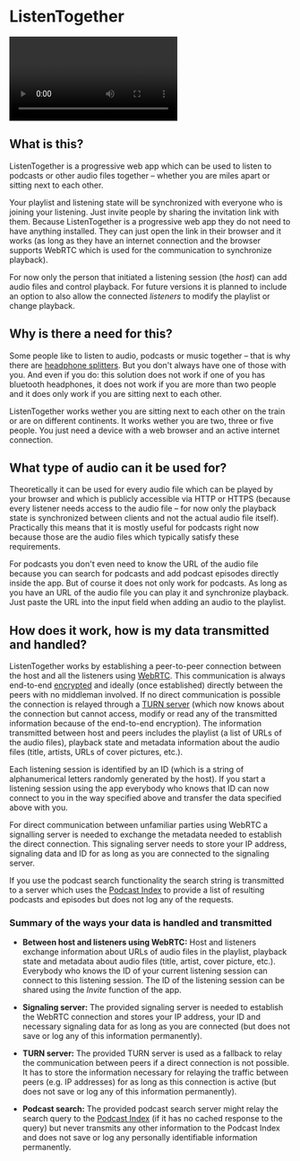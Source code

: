 # ListenTogether

![Example video showcasing how the app works](doc/example.webm)

## What is this?

ListenTogether is a progressive web app which can be used to listen to podcasts or other audio files together – whether you are miles apart or sitting next to each other.

Your playlist and listening state will be synchronized with everyone who is joining your listening. Just invite people by sharing the invitation link with them. Because ListenTogether is a progressive web app they do not need to have anything installed. They can just open the link in their browser and it works (as long as they have an internet connection and the browser supports WebRTC which is used for the communication to synchronize playback).

For now only the person that initiated a listening session (the _host_) can add audio files and control playback. For future versions it is planned to include an option to also allow the connected _listeners_ to modify the playlist or change playback.

## Why is there a need for this?

Some people like to listen to audio, podcasts or music together – that is why there are [headphone splitters](https://en.wikipedia.org/wiki/Dual_headphone_adapter). But you don't always have one of those with you. And even if you do: this solution does not work if one of you has bluetooth headphones, it does not work if you are more than two people and it does only work if you are sitting next to each other.

ListenTogether works wether you are sitting next to each other on the train or are on different continents. It works wether you are two, three or five people. You just need a device with a web browser and an active internet connection.

## What type of audio can it be used for?

Theoretically it can be used for every audio file which can be played by your browser and which is publicly accessible via HTTP or HTTPS (because every listener needs access to the audio file – for now only the playback state is synchronized between clients and not the actual audio file itself). Practically this means that it is mostly useful for podcasts right now because those are the audio files which typically satisfy these requirements.

For podcasts you don't even need to know the URL of the audio file because you can search for podcasts and add podcast episodes directly inside the app. But of course it does not only work for podcasts. As long as you have an URL of the audio file you can play it and synchronize playback. Just paste the URL into the input field when adding an audio to the playlist.

## How does it work, how is my data transmitted and handled?

ListenTogether works by establishing a peer-to-peer connection between the host and all the listeners using [WebRTC](https://en.wikipedia.org/wiki/WebRTC). This communication is always end-to-end [encrypted](https://www.w3.org/TR/webrtc/#privacy-and-security-considerations) and ideally (once established) directly between the peers with no middleman involved. If no direct communication is possible the connection is relayed through a [TURN server](https://en.wikipedia.org/wiki/Traversal_Using_Relays_around_NAT) (which now knows about the connection but cannot access, modify or read any of the transmitted information because of the end-to-end encryption). The information transmitted between host and peers includes the playlist (a list of URLs of the audio files), playback state and metadata information about the audio files (title, artists, URLs of cover pictures, etc.).

Each listening session is identified by an ID (which is a string of alphanumerical letters randomly generated by the host). If you start a listening session using the app everybody who knows that ID can now connect to you in the way specified above and transfer the data specified above with you.

For direct communication between unfamiliar parties using WebRTC a signalling server is needed to exchange the metadata needed to establish the direct connection. This signaling server needs to store your IP address, signaling data and ID for as long as you are connected to the signaling server.

If you use the podcast search functionality the search string is transmitted to a server which uses the [Podcast Index](https://podcastindex.org) to provide a list of resulting podcasts and episodes but does not log any of the requests.

### Summary of the ways your data is handled and transmitted

- **Between host and listeners using WebRTC:** Host and listeners exchange information about URLs of audio files in the playlist, playback state and metadata about audio files (title, artist, cover picture, etc.). Everybody who knows the ID of your current listening session can connect to this listening session. The ID of the listening session can be shared using the _Invite_ function of the app.

- **Signaling server:** The provided signaling server is needed to establish the WebRTC connection and stores your IP address, your ID and necessary signaling data for as long as you are connected (but does not save or log any of this information permanently).

- **TURN server:** The provided TURN server is used as a fallback to relay the communication between peers if a direct connection is not possible. It has to store the information necessary for relaying the traffic between peers (e.g. IP addresses) for as long as this connection is active (but does not save or log any of this information permanently).

- **Podcast search:** The provided podcast search server might relay the search query to the [Podcast Index](https://podcastindex.org) (if it has no cached response to the query) but never transmits any other information to the Podcast Index and does not save or log any personally identifiable information permanently.